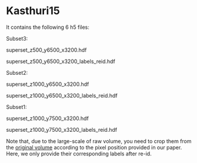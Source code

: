 # Kasthuri15 

It contains the following 6 h5 files:

Subset3:

superset_z500_y6500_x3200.hdf

superset_z500_y6500_x3200_labels_reid.hdf

Subset2:

superset_z1000_y6500_x3200.hdf

superset_z1000_y6500_x3200_labels_reid.hdf

Subset1:

superset_z1000_y7500_x3200.hdf

superset_z1000_y7500_x3200_labels_reid.hdf



Note that, due to the large-scale of raw volume, you need to crop them from the [original volume](https://lichtman.rc.fas.harvard.edu/vast/Thousands_6nm_spec_lossless.vsv) according to the pixel position provided in our paper. Here, we only provide their corresponding labels after re-id.

